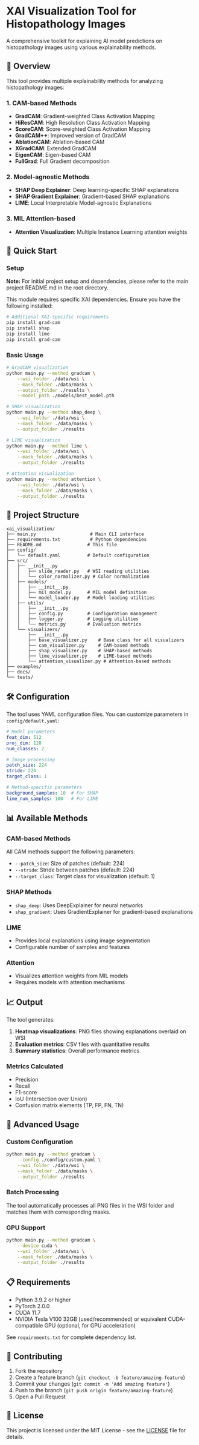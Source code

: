 # XAI Visualization Tool for Histopathology Images

A comprehensive toolkit for explaining AI model predictions on histopathology images using various explainability methods.

## 🔬 Overview

This tool provides multiple explainability methods for analyzing histopathology images:

### 1. CAM-based Methods
- **GradCAM**: Gradient-weighted Class Activation Mapping
- **HiResCAM**: High Resolution Class Activation Mapping  
- **ScoreCAM**: Score-weighted Class Activation Mapping
- **GradCAM++**: Improved version of GradCAM
- **AblationCAM**: Ablation-based CAM
- **XGradCAM**: Extended GradCAM
- **EigenCAM**: Eigen-based CAM
- **FullGrad**: Full Gradient decomposition

### 2. Model-agnostic Methods
- **SHAP Deep Explainer**: Deep learning-specific SHAP explanations
- **SHAP Gradient Explainer**: Gradient-based SHAP explanations
- **LIME**: Local Interpretable Model-agnostic Explanations

### 3. MIL Attention-based
- **Attention Visualization**: Multiple Instance Learning attention weights

## 🚀 Quick Start

### Setup

**Note:** For initial project setup and dependencies, please refer to the main project README.md in the root directory.

This module requires specific XAI dependencies. Ensure you have the following installed:

```bash
# Additional XAI-specific requirements
pip install grad-cam
pip install shap
pip install lime
pip install grad-cam
```

### Basic Usage

```bash
# GradCAM visualization
python main.py --method gradcam \
    --wsi_folder ./data/wsi \
    --mask_folder ./data/masks \
    --output_folder ./results \
    --model_path ./models/best_model.pth

# SHAP visualization
python main.py --method shap_deep \
    --wsi_folder ./data/wsi \
    --mask_folder ./data/masks \
    --output_folder ./results

# LIME visualization
python main.py --method lime \
    --wsi_folder ./data/wsi \
    --mask_folder ./data/masks \
    --output_folder ./results

# Attention visualization
python main.py --method attention \
    --wsi_folder ./data/wsi \
    --mask_folder ./data/masks \
    --output_folder ./results
```

## 📁 Project Structure

```
xai_visualization/
├── main.py                    # Main CLI interface
├── requirements.txt           # Python dependencies
├── README.md                 # This file
├── config/
│   └── default.yaml          # Default configuration
├── src/
│   ├── __init__.py
│   │   ├── slide_reader.py   # WSI reading utilities
│   │   └── color_normalizer.py # Color normalization
│   ├── models/
│   │   ├── __init__.py
│   │   ├── mil_model.py      # MIL model definition
│   │   └── model_loader.py   # Model loading utilities
│   ├── utils/
│   │   ├── __init__.py
│   │   ├── config.py         # Configuration management
│   │   ├── logger.py         # Logging utilities
│   │   └── metrics.py        # Evaluation metrics
│   └── visualizers/
│       ├── __init__.py
│       ├── base_visualizer.py    # Base class for all visualizers
│       ├── cam_visualizer.py     # CAM-based methods
│       ├── shap_visualizer.py    # SHAP-based methods
│       ├── lime_visualizer.py    # LIME-based methods
│       └── attention_visualizer.py # Attention-based methods
├── examples/
├── docs/
└── tests/
```

## 🛠️ Configuration

The tool uses YAML configuration files. You can customize parameters in `config/default.yaml`:

```yaml
# Model parameters
feat_dim: 512
proj_dim: 128
num_classes: 2

# Image processing
patch_size: 224
stride: 224
target_class: 1

# Method-specific parameters
background_samples: 10  # For SHAP
lime_num_samples: 100   # For LIME
```

## 📊 Available Methods

### CAM-based Methods
All CAM methods support the following parameters:
- `--patch_size`: Size of patches (default: 224)
- `--stride`: Stride between patches (default: 224)
- `--target_class`: Target class for visualization (default: 1)

### SHAP Methods
- `shap_deep`: Uses DeepExplainer for neural networks
- `shap_gradient`: Uses GradientExplainer for gradient-based explanations

### LIME
- Provides local explanations using image segmentation
- Configurable number of samples and features

### Attention
- Visualizes attention weights from MIL models
- Requires models with attention mechanisms

## 📈 Output

The tool generates:
1. **Heatmap visualizations**: PNG files showing explanations overlaid on WSI
2. **Evaluation metrics**: CSV files with quantitative results
3. **Summary statistics**: Overall performance metrics

### Metrics Calculated
- Precision
- Recall  
- F1-score
- IoU (Intersection over Union)
- Confusion matrix elements (TP, FP, FN, TN)

## 🔧 Advanced Usage

### Custom Configuration
```bash
python main.py --method gradcam \
    --config ./config/custom.yaml \
    --wsi_folder ./data/wsi \
    --mask_folder ./data/masks \
    --output_folder ./results
```

### Batch Processing
The tool automatically processes all PNG files in the WSI folder and matches them with corresponding masks.

### GPU Support
```bash
python main.py --method gradcam \
    --device cuda \
    --wsi_folder ./data/wsi \
    --mask_folder ./data/masks \
    --output_folder ./results
```

## 📋 Requirements

- Python 3.9.2 or higher
- PyTorch 2.0.0
- CUDA 11.7
- NVIDIA Tesla V100 32GB (used/recommended) or equivalent CUDA-compatible GPU (optional, for GPU acceleration)

See `requirements.txt` for complete dependency list.

## 🤝 Contributing

1. Fork the repository
2. Create a feature branch (`git checkout -b feature/amazing-feature`)
3. Commit your changes (`git commit -m 'Add amazing feature'`)
4. Push to the branch (`git push origin feature/amazing-feature`)
5. Open a Pull Request

## 📝 License

This project is licensed under the MIT License - see the [LICENSE](LICENSE) file for details.

